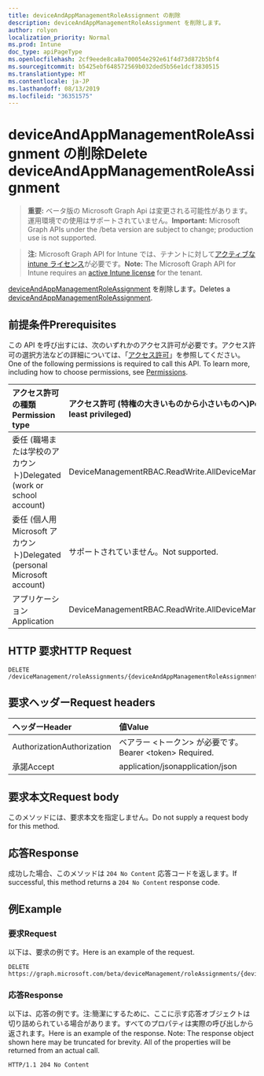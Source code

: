 ```yaml
---
title: deviceAndAppManagementRoleAssignment の削除
description: deviceAndAppManagementRoleAssignment を削除します。
author: rolyon
localization_priority: Normal
ms.prod: Intune
doc_type: apiPageType
ms.openlocfilehash: 2cf9eede8ca8a700054e292e61f4d73d872b5bf4
ms.sourcegitcommit: b5425ebf648572569b032ded5b56e1dcf3830515
ms.translationtype: MT
ms.contentlocale: ja-JP
ms.lasthandoff: 08/13/2019
ms.locfileid: "36351575"
---
```

# <a name="delete-deviceandappmanagementroleassignment"></a><span data-ttu-id="bfe5c-103">deviceAndAppManagementRoleAssignment の削除</span><span class="sxs-lookup"><span data-stu-id="bfe5c-103">Delete deviceAndAppManagementRoleAssignment</span></span>

> <span data-ttu-id="bfe5c-104">**重要:** ベータ版の Microsoft Graph Api は変更される可能性があります。運用環境での使用はサポートされていません。</span><span class="sxs-lookup"><span data-stu-id="bfe5c-104">**Important:** Microsoft Graph APIs under the /beta version are subject to change; production use is not supported.</span></span>

> <span data-ttu-id="bfe5c-105">**注:** Microsoft Graph API for Intune では、テナントに対して[アクティブな intune ライセンス](https://go.microsoft.com/fwlink/?linkid=839381)が必要です。</span><span class="sxs-lookup"><span data-stu-id="bfe5c-105">**Note:** The Microsoft Graph API for Intune requires an [active Intune license](https://go.microsoft.com/fwlink/?linkid=839381) for the tenant.</span></span>

<span data-ttu-id="bfe5c-106">[deviceAndAppManagementRoleAssignment](../resources/intune-rbac-deviceandappmanagementroleassignment.md) を削除します。</span><span class="sxs-lookup"><span data-stu-id="bfe5c-106">Deletes a [deviceAndAppManagementRoleAssignment](../resources/intune-rbac-deviceandappmanagementroleassignment.md).</span></span>

## <a name="prerequisites"></a><span data-ttu-id="bfe5c-107">前提条件</span><span class="sxs-lookup"><span data-stu-id="bfe5c-107">Prerequisites</span></span>
<span data-ttu-id="bfe5c-p101">この API を呼び出すには、次のいずれかのアクセス許可が必要です。アクセス許可の選択方法などの詳細については、「[アクセス許可](/graph/permissions-reference)」を参照してください。</span><span class="sxs-lookup"><span data-stu-id="bfe5c-p101">One of the following permissions is required to call this API. To learn more, including how to choose permissions, see [Permissions](/graph/permissions-reference).</span></span>

|<span data-ttu-id="bfe5c-110">アクセス許可の種類</span><span class="sxs-lookup"><span data-stu-id="bfe5c-110">Permission type</span></span>|<span data-ttu-id="bfe5c-111">アクセス許可 (特権の大きいものから小さいものへ)</span><span class="sxs-lookup"><span data-stu-id="bfe5c-111">Permissions (from most to least privileged)</span></span>|
|:---|:---|
|<span data-ttu-id="bfe5c-112">委任 (職場または学校のアカウント)</span><span class="sxs-lookup"><span data-stu-id="bfe5c-112">Delegated (work or school account)</span></span>|<span data-ttu-id="bfe5c-113">DeviceManagementRBAC.ReadWrite.All</span><span class="sxs-lookup"><span data-stu-id="bfe5c-113">DeviceManagementRBAC.ReadWrite.All</span></span>|
|<span data-ttu-id="bfe5c-114">委任 (個人用 Microsoft アカウント)</span><span class="sxs-lookup"><span data-stu-id="bfe5c-114">Delegated (personal Microsoft account)</span></span>|<span data-ttu-id="bfe5c-115">サポートされていません。</span><span class="sxs-lookup"><span data-stu-id="bfe5c-115">Not supported.</span></span>|
|<span data-ttu-id="bfe5c-116">アプリケーション</span><span class="sxs-lookup"><span data-stu-id="bfe5c-116">Application</span></span>|<span data-ttu-id="bfe5c-117">DeviceManagementRBAC.ReadWrite.All</span><span class="sxs-lookup"><span data-stu-id="bfe5c-117">DeviceManagementRBAC.ReadWrite.All</span></span>|

## <a name="http-request"></a><span data-ttu-id="bfe5c-118">HTTP 要求</span><span class="sxs-lookup"><span data-stu-id="bfe5c-118">HTTP Request</span></span>
<!-- {
  "blockType": "ignored"
}
-->
``` http
DELETE /deviceManagement/roleAssignments/{deviceAndAppManagementRoleAssignmentId}
```

## <a name="request-headers"></a><span data-ttu-id="bfe5c-119">要求ヘッダー</span><span class="sxs-lookup"><span data-stu-id="bfe5c-119">Request headers</span></span>
|<span data-ttu-id="bfe5c-120">ヘッダー</span><span class="sxs-lookup"><span data-stu-id="bfe5c-120">Header</span></span>|<span data-ttu-id="bfe5c-121">値</span><span class="sxs-lookup"><span data-stu-id="bfe5c-121">Value</span></span>|
|:---|:---|
|<span data-ttu-id="bfe5c-122">Authorization</span><span class="sxs-lookup"><span data-stu-id="bfe5c-122">Authorization</span></span>|<span data-ttu-id="bfe5c-123">ベアラー &lt;トークン&gt; が必要です。</span><span class="sxs-lookup"><span data-stu-id="bfe5c-123">Bearer &lt;token&gt; Required.</span></span>|
|<span data-ttu-id="bfe5c-124">承諾</span><span class="sxs-lookup"><span data-stu-id="bfe5c-124">Accept</span></span>|<span data-ttu-id="bfe5c-125">application/json</span><span class="sxs-lookup"><span data-stu-id="bfe5c-125">application/json</span></span>|

## <a name="request-body"></a><span data-ttu-id="bfe5c-126">要求本文</span><span class="sxs-lookup"><span data-stu-id="bfe5c-126">Request body</span></span>
<span data-ttu-id="bfe5c-127">このメソッドには、要求本文を指定しません。</span><span class="sxs-lookup"><span data-stu-id="bfe5c-127">Do not supply a request body for this method.</span></span>

## <a name="response"></a><span data-ttu-id="bfe5c-128">応答</span><span class="sxs-lookup"><span data-stu-id="bfe5c-128">Response</span></span>
<span data-ttu-id="bfe5c-129">成功した場合、このメソッドは `204 No Content` 応答コードを返します。</span><span class="sxs-lookup"><span data-stu-id="bfe5c-129">If successful, this method returns a `204 No Content` response code.</span></span>

## <a name="example"></a><span data-ttu-id="bfe5c-130">例</span><span class="sxs-lookup"><span data-stu-id="bfe5c-130">Example</span></span>

### <a name="request"></a><span data-ttu-id="bfe5c-131">要求</span><span class="sxs-lookup"><span data-stu-id="bfe5c-131">Request</span></span>
<span data-ttu-id="bfe5c-132">以下は、要求の例です。</span><span class="sxs-lookup"><span data-stu-id="bfe5c-132">Here is an example of the request.</span></span>
``` http
DELETE https://graph.microsoft.com/beta/deviceManagement/roleAssignments/{deviceAndAppManagementRoleAssignmentId}
```

### <a name="response"></a><span data-ttu-id="bfe5c-133">応答</span><span class="sxs-lookup"><span data-stu-id="bfe5c-133">Response</span></span>
<span data-ttu-id="bfe5c-p102">以下は、応答の例です。注:簡潔にするために、ここに示す応答オブジェクトは切り詰められている場合があります。すべてのプロパティは実際の呼び出しから返されます。</span><span class="sxs-lookup"><span data-stu-id="bfe5c-p102">Here is an example of the response. Note: The response object shown here may be truncated for brevity. All of the properties will be returned from an actual call.</span></span>
``` http
HTTP/1.1 204 No Content
```






